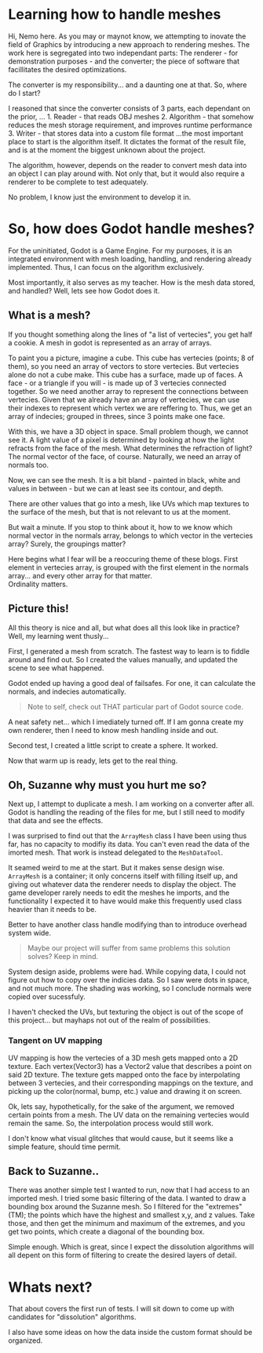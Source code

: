 <link rel="stylesheet" href="https://unpkg.com/sakura.css/css/sakura.css" type="text/css">

# Learning how to handle meshes

Hi, Nemo here. 
As you may or maynot know, we attempting to inovate the field of Graphics by introducing a new approach to rendering meshes.
The work here is segregated into two independant parts: The renderer - for demonstration purposes - and the converter; the piece of software that facillitates the desired optimizations.

The converter is my responsibility... and a daunting one at that.
So, where do I start? 

I reasoned that since the converter consists of 3 parts, each dependant on the prior, ...
    1. Reader - that reads OBJ meshes
    2. Algorithm - that somehow reduces the mesh storage requirement, and improves runtime performance
    3. Writer - that stores data into a custom file format
...the most important place to start is the algorithm itself.
It dictates the format of the result file, and is at the moment the biggest unknown about the project.

The algorithm, however, depends on the reader to convert mesh data into an object I can play around with.
Not only that, but it would also require a renderer to be complete to test adequately.

No problem, I know just the environment to develop it in.

# So, how does Godot handle meshes?

For the uninitiated, Godot is a Game Engine.
For my purposes, it is an integrated environment with mesh loading, handling, and rendering already implemented.
Thus, I can focus on the algorithm exclusively.

Most importantly, it also serves as my teacher.
How is the mesh data stored, and handled?
Well, lets see how Godot does it.

## What is a mesh?

If you thought something along the lines of "a list of vertecies", you get half a cookie.
A mesh in godot is represented as an array of arrays.

To paint you a picture, imagine a cube.
This cube has vertecies (points; 8 of them), so you need an array of vectors to store vertecies.
But vertecies alone do not a cube make.
This cube has a surface, made up of faces.
A face - or a triangle if you will - is made up of 3 vertecies connected together.
So we need another array to represent the connections between vertecies.
Given that we already have an array of vertecies, we can use their indexes to represent which vertex we are reffering to.
Thus, we get an array of indecies; grouped in threes, since 3 points make one face.

With this, we have a 3D object in space. 
Small problem though, we cannot see it.
A light value of a pixel is determined by looking at how the light refracts from the face of the mesh.
What determines the refraction of light?
The normal vector of the face, of course.
Naturally, we need an array of normals too.

Now, we can see the mesh.
It is a bit bland - painted in black, white and values in between - but we can at least see its contour, and depth.

There are other values that go into a mesh, like UVs which map textures to the surface of the mesh, but that is not relevant to us at the moment.

But wait a minute.
If you stop to think about it, how to we know which normal vector in the normals array, belongs to which vector in the vertecies array?
Surely, the groupings matter?

Here begins what I fear will be a reoccuring theme of these blogs.
First element in vertecies array, is grouped with the first element in the normals array... and every other array for that matter.  
Ordinality matters.


## Picture this!

All this theory is nice and all, but what does all this look like in practice?
Well, my learning went thusly...

First, I generated a mesh from scratch.
The fastest way to learn is to fiddle around and find out.
So I created the values manually, and updated the scene to see what happened.

Godot ended up having a good deal of failsafes.
For one, it can calculate the normals, and indecies automatically.

> Note to self, check out THAT particular part of Godot source code.

A neat safety net... which I imediately turned off.
If I am gonna create my own renderer, then I need to know mesh handling inside and out.

Second test, I created a little script to create a sphere.
It worked.

Now that warm up is ready, lets get to the real thing.


## Oh, Suzanne why must you hurt me so?

Next up, I attempt to duplicate a mesh.
I am working on a converter after all.
Godot is handling the reading of the files for me, but I still need to modify that data and see the effects.

I was surprised to find out that the `ArrayMesh` class I have been using thus far, has no capacity to modifiy its data.
You can't even read the data of the imorted mesh.
That work is instead delegated to the `MeshDataTool`.

It seamed weird to me at the start.
But it makes sense design wise.
`ArrayMesh` is a container; it only concerns itself with filling itself up, and giving out whatever data the renderer needs to display the object.
The game developer rarely needs to edit the meshes he imports, and the functionality I expected it to have would make this frequently used class heavier than it needs to be.

Better to have another class handle modifying than to introduce overhead system wide.

> Maybe our project will suffer from same problems this solution solves? Keep in mind.

System design aside, problems were had.
While copying data, I could not figure out how to copy over the indicies data.
So I saw were dots in space, and not much more.
The shading was working, so I conclude normals were copied over sucessfuly.

I haven't checked the UVs, but texturing the object is out of the scope of this project...
but mayhaps not out of the realm of possibilities.

### Tangent on UV mapping
UV mapping is how the vertecies of a 3D mesh gets mapped onto a 2D texture.
Each vertex(Vector3) has a Vector2 value that describes a point on said 2D texture.
The texture gets mapped onto the face by interpolating between 3 vertecies, and their corresponding mappings on the texture, and picking up the color(normal, bump, etc.) value and drawing it on screen.

Ok, lets say, hypothetically, for the sake of the argument, we removed certain points from a mesh.
The UV data on the remaining vertecies would remain the same.
So, the interpolation process would still work.

I don't know what visual glitches that would cause, but it seems like a simple feature, should time permit.   


## Back to Suzanne..
There was another simple test I wanted to run, now that I had access to an imported mesh.
I tried some basic filtering of the data.
I wanted to draw a bounding box around the Suzanne mesh.
So I filtered for the "extremes"(TM); the points which have the highest and smallest x,y, and z values.
Take those, and then get the minimum and maximum of the extremes, and you get two points, which create a diagonal of the bounding box.

Simple enough.
Which is great, since I expect the dissolution algorithms will all depent on this form of filtering to create the desired layers of detail.

# Whats next?
That about covers the first run of tests.
I will sit down to come up with candidates for "dissolution" algorithms.

I also have some ideas on how the data inside the custom format should be organized.



